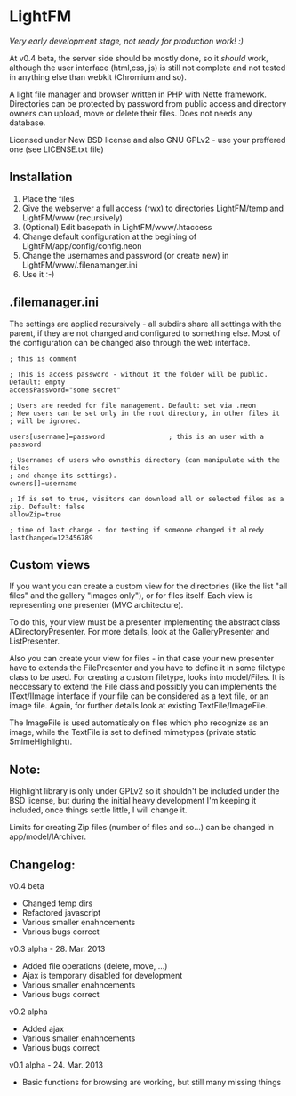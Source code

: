 LightFM
=======
*Very early development stage, not ready for production work! :)*

At v0.4 beta, the server side should be mostly done, so it *should* work, although the user interface (html,css, js) is still not complete and not tested in anything else than webkit (Chromium and so).

A light file manager and browser written in PHP with Nette framework. 
Directories can be protected by password from public access and directory owners can upload, move or delete their files. Does not needs any database.

Licensed under New BSD license and also GNU GPLv2 - use your preffered one (see LICENSE.txt file)

Installation
------------
1) Place the files
2) Give the webserver a full access (rwx) to directories LightFM/temp and LightFM/www (recursively)
3) (Optional) Edit basepath in LightFM/www/.htaccess
4) Change default configuration at the begining of LightFM/app/config/config.neon
5) Change the usernames and password (or create new) in LightFM/www/.filenamanger.ini
6) Use it :-)

.filemanager.ini
-----------------------
The settings are applied recursively - all subdirs share all settings with the parent, if they are not changed and configured to something else.
Most of the configuration can be changed also through the web interface.

    ; this is comment

    ; This is access password - without it the folder will be public. Default: empty
    accessPassword="some secret"

    ; Users are needed for file management. Default: set via .neon
    ; New users can be set only in the root directory, in other files it
    ; will be ignored.

    users[username]=password                ; this is an user with a password

    ; Usernames of users who ownsthis directory (can manipulate with the files 
    ; and change its settings).
    owners[]=username

    ; If is set to true, visitors can download all or selected files as a zip. Default: false
    allowZip=true

    ; time of last change - for testing if someone changed it alredy
    lastChanged=123456789

Custom views
------------
If you want you can create a custom view for the directories (like the list "all files" and the gallery "images only"), or for files itself. Each view is representing one presenter (MVC architecture).

To do this, your view must be a presenter implementing the abstract class ADirectoryPresenter. For more details, look at the GalleryPresenter and ListPresenter.

Also you can create your view for files - in that case your new presenter have to extends the FilePresenter and you have to define it in some filetype class to be used.
For creating a custom filetype, looks into model/Files. It is neccessary to extend the File class and possibly you can implements the IText/IImage interface if your file can be considered as a text file, or an image file.
Again, for further details look at existing TextFile/ImageFile.

The ImageFile is used automaticaly on files which php recognize as an image, while the TextFile is set to defined mimetypes (private static $mimeHighlight).


Note: 
-----
Highlight library is only under GPLv2 so it shouldn't be included under the BSD 
license, but during the initial heavy development I'm keeping it included, once 
things settle little, I will change it.

Limits for creating Zip files (number of files and so...) can be changed in app/model/IArchiver.

Changelog:
---------
v0.4 beta
- Changed temp dirs
- Refactored javascript
- Various smaller enahncements
- Various bugs correct

v0.3 alpha - 28. Mar. 2013
- Added file operations (delete, move, ...)
- Ajax is temporary disabled for development
- Various smaller enahncements
- Various bugs correct


v0.2 alpha
- Added ajax
- Various smaller enahncements
- Various bugs correct

v0.1 alpha - 24. Mar. 2013
- Basic functions for browsing are working, but still many missing things